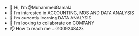 - 👋 Hi, I’m @MuhammedGamalJ
- 👀 I’m interested in  ACCOUNTING, MOS AND DATA ANALYSIS
- 🌱 I’m currently learning DATA ANALYSIS
- 💞️ I’m looking to collaborate on COMPANY  
- 📫 How to reach me ...01009248428

<!---
MuhammedGamalJ/MuhammedGamalJ is a ✨ particular ✨ repository because its `README.md` (this file) appears on your GitHub profile.
You can click the Preview link to take a look at your changes.
--->
